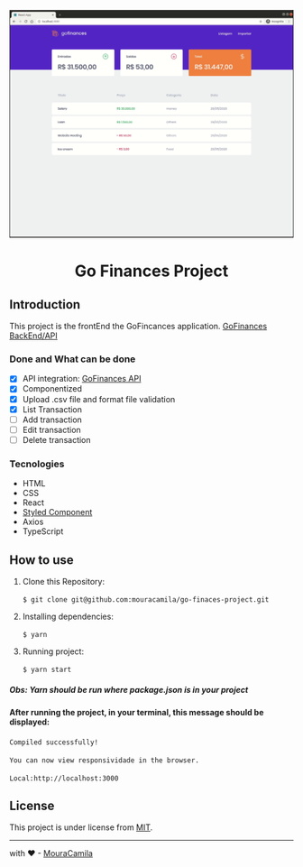 ![github-explorer](https://raw.githubusercontent.com/mouracamila/go-finaces-project/master/public/GoFinances.gif)

<h1 align="center">
Go Finances Project
</h1>

## Introduction

This project is the frontEnd the GoFincances application. [GoFinances BackEnd/API](https://github.com/mouracamila/database-upload-concepts)

### Done and What can be done

- [x] API integration: [GoFinances API](https://github.com/mouracamila/database-upload-concepts)
- [x] Componentized
- [x] Upload .csv file and format file validation
- [x] List Transaction
- [ ] Add transaction
- [ ] Edit transaction
- [ ] Delete transaction

### Tecnologies

- HTML
- CSS
- React
- [Styled Component](https://styled-components.com/)
- Axios
- TypeScript

## How to use

1. Clone this Repository:

   `$ git clone git@github.com:mouracamila/go-finaces-project.git`

2. Installing dependencies:

   `$ yarn`

3. Running project:

   `$ yarn start`

##### Obs: **Yarn** should be run where **package.json** is in your project

#### After running the project, in your terminal, this message should be displayed:

    Compiled successfully!

    You can now view responsividade in the browser.

    Local:http://localhost:3000

## License

This project is under license from [MIT](https://en.wikipedia.org/wiki/MIT_License).

---

with ❤ - [MouraCamila](https://github.com/mouracamila)
